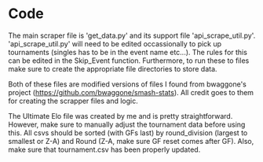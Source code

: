 # Code
The main scraper file is 'get_data.py' and its support file 'api_scrape_util.py'. 'api_scrape_util.py' will need to be edited occassionally to pick up tournaments (singles has to be in the event name etc...). The rules for this can be edited in the Skip_Event function. Furthermore, to run these to files make sure to create the appropriate file directories to store data.

Both of these files are modified versions of files I found from bwaggone's project (https://github.com/bwaggone/smash-stats). All credit goes to them for creating the scrapper files and logic.

The Ultimate Elo file was created by me and is pretty straightforward. However, make sure to manually adjust the tournament data before using this. All csvs should be sorted (with GFs last) by round_division (largest to smallest or Z-A) and Round (Z-A, make sure GF reset comes after GF). Also, make sure that tournament.csv has been properly updated.
